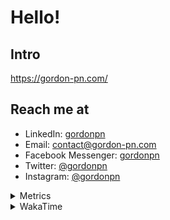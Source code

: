 # Hello!

## Intro

<https://gordon-pn.com/>

## Reach me at

- LinkedIn: [gordonpn](https://www.linkedin.com/in/gordonpn/)
- Email: [contact@gordon-pn.com](mailto:contact@gordon-pn.com)
- Facebook Messenger: [gordonpn](https://www.messenger.com/t/Gordonpn)
- Twitter: [@gordonpn](https://twitter.com/Gordonpn)
- Instagram: [@gordonpn](https://www.instagram.com/gordonpn/)

<details>
  <summary>Metrics</summary>

  <img align="center" src="https://github.com/gordonpn/gordonpn/blob/master/github-metrics.svg" alt="GitHub Metrics">

</details>

<details>
  <summary>WakaTime</summary>

  <!--START_SECTION:waka-->
📊 **This Week I Spent My Time On** 

```text
💬 Programming Languages: 
Java                     8 hrs 32 mins       ██████████████████░░░░░░░   70.52 % 
JSON                     1 hr 6 mins         ██░░░░░░░░░░░░░░░░░░░░░░░   09.13 % 
XML                      32 mins             █░░░░░░░░░░░░░░░░░░░░░░░░   04.53 % 
Brazil Dependency Config 24 mins             █░░░░░░░░░░░░░░░░░░░░░░░░   03.40 % 
Markdown                 24 mins             █░░░░░░░░░░░░░░░░░░░░░░░░   03.33 % 

🔥 Editors: 
IntelliJ IDEA            11 hrs 44 mins      ████████████████████████░   96.99 % 
VS Code                  21 mins             █░░░░░░░░░░░░░░░░░░░░░░░░   03.01 % 
```


 Last Updated on 18/02/2025 16:27:24 UTC
<!--END_SECTION:waka-->
</details>
